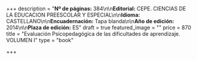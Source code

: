 +++
description = "**Nº de páginas:** 384\n\n**Editorial:** CEPE. CIENCIAS DE LA EDUCACION PREESCOLAR Y ESPECIAL\n\n**Idioma:** CASTELLANO\n\n**Encuadernación:** Tapa blanda\n\n**Año de edición:** 2014\n\n**Plaza de edición:** ES"
draft = true
featured_image = ""
price = 870
title = "Evaluación Psicopedagógica de las dificultades de aprendizaje.  VOLUMEN I"
type = "book"

+++
